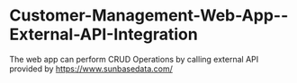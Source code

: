 # Customer-Management-Web-App--External-API-Integration
The web app can perform CRUD Operations by calling external API provided by https://www.sunbasedata.com/
